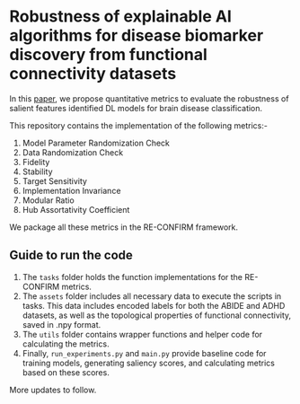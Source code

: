 # Robustness of explainable AI algorithms for disease biomarker discovery from functional connectivity datasets

In this [paper](https://openreview.net/pdf?id=3kti62n63m), we propose quantitative metrics to evaluate the robustness of salient features identified DL models for brain disease classification. 

This repository contains the implementation of the following metrics:-

1. Model Parameter Randomization Check
2. Data Randomization Check
3. Fidelity
4. Stability
5. Target Sensitivity
6. Implementation Invariance
7. Modular Ratio
8. Hub Assortativity Coefficient

We package all these metrics in the RE-CONFIRM framework. 

## Guide to run the code

1.	The `tasks` folder holds the function implementations for the RE-CONFIRM metrics.
2.	The `assets` folder includes all necessary data to execute the scripts in tasks. This data includes encoded labels for both the ABIDE and ADHD datasets, as well as the topological properties of functional connectivity, saved in .npy format.
3.	The `utils` folder contains wrapper functions and helper code for calculating the metrics.
4.	Finally, `run_experiments.py` and `main.py` provide baseline code for training models, generating saliency scores, and calculating metrics based on these scores.

More updates to follow.
